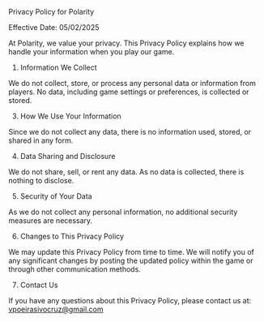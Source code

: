 Privacy Policy for Polarity

Effective Date: 05/02/2025

At Polarity, we value your privacy. This Privacy Policy explains how we handle your information when you play our game.

1. Information We Collect
   
We do not collect, store, or process any personal data or information from players. No data, including game settings or preferences, is collected or stored.

3. How We Use Your Information
   
Since we do not collect any data, there is no information used, stored, or shared in any form.

4. Data Sharing and Disclosure
   
We do not share, sell, or rent any data. As no data is collected, there is nothing to disclose.

5. Security of Your Data
   
As we do not collect any personal information, no additional security measures are necessary.

6. Changes to This Privacy Policy
   
We may update this Privacy Policy from time to time. We will notify you of any significant changes by posting the updated policy within the game or through other communication methods.

7. Contact Us

If you have any questions about this Privacy Policy, please contact us at:
vpoeirasivocruz@gmail.com 
